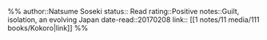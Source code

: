 %%
author::Natsume Soseki
status:: Read
rating::Positive
notes::Guilt, isolation, an evolving Japan
date-read::20170208
link:: [[1 notes/11 media/111 books/Kokoro|link]]
%%